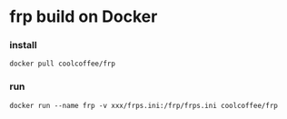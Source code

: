 # frp build on Docker

### install

```
docker pull coolcoffee/frp
```

### run

```
docker run --name frp -v xxx/frps.ini:/frp/frps.ini coolcoffee/frp
```